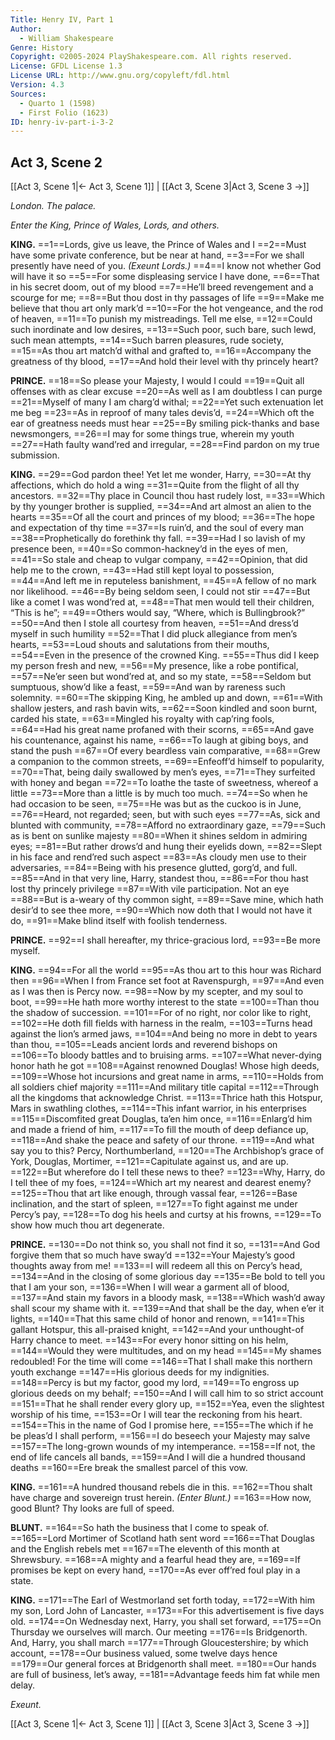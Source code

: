 ```yaml
---
Title: Henry IV, Part 1
Author: 
  - William Shakespeare
Genre: History
Copyright: ©2005-2024 PlayShakespeare.com. All rights reserved.
License: GFDL License 1.3
License URL: http://www.gnu.org/copyleft/fdl.html
Version: 4.3
Sources:
  - Quarto 1 (1598)
  - First Folio (1623)
ID: henry-iv-part-i-3-2
---
```


## Act 3, Scene 2
[[Act 3, Scene 1|← Act 3, Scene 1]] | [[Act 3, Scene 3|Act 3, Scene 3 →]]

*London. The palace.*

*Enter the King, Prince of Wales, Lords, and others.*

**KING.**
==1==Lords, give us leave, the Prince of Wales and I
==2==Must have some private conference, but be near at hand,
==3==For we shall presently have need of you.
*(Exeunt Lords.)*
==4==I know not whether God will have it so
==5==For some displeasing service I have done,
==6==That in his secret doom, out of my blood
==7==He’ll breed revengement and a scourge for me;
==8==But thou dost in thy passages of life
==9==Make me believe that thou art only mark’d
==10==For the hot vengeance, and the rod of heaven,
==11==To punish my mistreadings. Tell me else,
==12==Could such inordinate and low desires,
==13==Such poor, such bare, such lewd, such mean attempts,
==14==Such barren pleasures, rude society,
==15==As thou art match’d withal and grafted to,
==16==Accompany the greatness of thy blood,
==17==And hold their level with thy princely heart?

**PRINCE.**
==18==So please your Majesty, I would I could
==19==Quit all offenses with as clear excuse
==20==As well as I am doubtless I can purge
==21==Myself of many I am charg’d withal;
==22==Yet such extenuation let me beg
==23==As in reproof of many tales devis’d,
==24==Which oft the ear of greatness needs must hear
==25==By smiling pick-thanks and base newsmongers,
==26==I may for some things true, wherein my youth
==27==Hath faulty wand’red and irregular,
==28==Find pardon on my true submission.

**KING.**
==29==God pardon thee! Yet let me wonder, Harry,
==30==At thy affections, which do hold a wing
==31==Quite from the flight of all thy ancestors.
==32==Thy place in Council thou hast rudely lost,
==33==Which by thy younger brother is supplied,
==34==And art almost an alien to the hearts
==35==Of all the court and princes of my blood;
==36==The hope and expectation of thy time
==37==Is ruin’d, and the soul of every man
==38==Prophetically do forethink thy fall.
==39==Had I so lavish of my presence been,
==40==So common-hackney’d in the eyes of men,
==41==So stale and cheap to vulgar company,
==42==Opinion, that did help me to the crown,
==43==Had still kept loyal to possession,
==44==And left me in reputeless banishment,
==45==A fellow of no mark nor likelihood.
==46==By being seldom seen, I could not stir
==47==But like a comet I was wond’red at,
==48==That men would tell their children, “This is he”;
==49==Others would say, “Where, which is Bullingbrook?”
==50==And then I stole all courtesy from heaven,
==51==And dress’d myself in such humility
==52==That I did pluck allegiance from men’s hearts,
==53==Loud shouts and salutations from their mouths,
==54==Even in the presence of the crowned King.
==55==Thus did I keep my person fresh and new,
==56==My presence, like a robe pontifical,
==57==Ne’er seen but wond’red at, and so my state,
==58==Seldom but sumptuous, show’d like a feast,
==59==And wan by rareness such solemnity.
==60==The skipping King, he ambled up and down,
==61==With shallow jesters, and rash bavin wits,
==62==Soon kindled and soon burnt, carded his state,
==63==Mingled his royalty with cap’ring fools,
==64==Had his great name profaned with their scorns,
==65==And gave his countenance, against his name,
==66==To laugh at gibing boys, and stand the push
==67==Of every beardless vain comparative,
==68==Grew a companion to the common streets,
==69==Enfeoff’d himself to popularity,
==70==That, being daily swallowed by men’s eyes,
==71==They surfeited with honey and began
==72==To loathe the taste of sweetness, whereof a little
==73==More than a little is by much too much.
==74==So when he had occasion to be seen,
==75==He was but as the cuckoo is in June,
==76==Heard, not regarded; seen, but with such eyes
==77==As, sick and blunted with community,
==78==Afford no extraordinary gaze,
==79==Such as is bent on sunlike majesty
==80==When it shines seldom in admiring eyes;
==81==But rather drows’d and hung their eyelids down,
==82==Slept in his face and rend’red such aspect
==83==As cloudy men use to their adversaries,
==84==Being with his presence glutted, gorg’d, and full.
==85==And in that very line, Harry, standest thou,
==86==For thou hast lost thy princely privilege
==87==With vile participation. Not an eye
==88==But is a-weary of thy common sight,
==89==Save mine, which hath desir’d to see thee more,
==90==Which now doth that I would not have it do,
==91==Make blind itself with foolish tenderness.

**PRINCE.**
==92==I shall hereafter, my thrice-gracious lord,
==93==Be more myself.

**KING.**
==94==For all the world
==95==As thou art to this hour was Richard then
==96==When I from France set foot at Ravenspurgh,
==97==And even as I was then is Percy now.
==98==Now by my scepter, and my soul to boot,
==99==He hath more worthy interest to the state
==100==Than thou the shadow of succession.
==101==For of no right, nor color like to right,
==102==He doth fill fields with harness in the realm,
==103==Turns head against the lion’s armed jaws,
==104==And being no more in debt to years than thou,
==105==Leads ancient lords and reverend bishops on
==106==To bloody battles and to bruising arms.
==107==What never-dying honor hath he got
==108==Against renowned Douglas! Whose high deeds,
==109==Whose hot incursions and great name in arms,
==110==Holds from all soldiers chief majority
==111==And military title capital
==112==Through all the kingdoms that acknowledge Christ.
==113==Thrice hath this Hotspur, Mars in swathling clothes,
==114==This infant warrior, in his enterprises
==115==Discomfited great Douglas, ta’en him once,
==116==Enlarg’d him and made a friend of him,
==117==To fill the mouth of deep defiance up,
==118==And shake the peace and safety of our throne.
==119==And what say you to this? Percy, Northumberland,
==120==The Archbishop’s grace of York, Douglas, Mortimer,
==121==Capitulate against us, and are up.
==122==But wherefore do I tell these news to thee?
==123==Why, Harry, do I tell thee of my foes,
==124==Which art my nearest and dearest enemy?
==125==Thou that art like enough, through vassal fear,
==126==Base inclination, and the start of spleen,
==127==To fight against me under Percy’s pay,
==128==To dog his heels and curtsy at his frowns,
==129==To show how much thou art degenerate.

**PRINCE.**
==130==Do not think so, you shall not find it so,
==131==And God forgive them that so much have sway’d
==132==Your Majesty’s good thoughts away from me!
==133==I will redeem all this on Percy’s head,
==134==And in the closing of some glorious day
==135==Be bold to tell you that I am your son,
==136==When I will wear a garment all of blood,
==137==And stain my favors in a bloody mask,
==138==Which wash’d away shall scour my shame with it.
==139==And that shall be the day, when e’er it lights,
==140==That this same child of honor and renown,
==141==This gallant Hotspur, this all-praised knight,
==142==And your unthought-of Harry chance to meet.
==143==For every honor sitting on his helm,
==144==Would they were multitudes, and on my head
==145==My shames redoubled! For the time will come
==146==That I shall make this northern youth exchange
==147==His glorious deeds for my indignities.
==148==Percy is but my factor, good my lord,
==149==To engross up glorious deeds on my behalf;
==150==And I will call him to so strict account
==151==That he shall render every glory up,
==152==Yea, even the slightest worship of his time,
==153==Or I will tear the reckoning from his heart.
==154==This in the name of God I promise here,
==155==The which if he be pleas’d I shall perform,
==156==I do beseech your Majesty may salve
==157==The long-grown wounds of my intemperance.
==158==If not, the end of life cancels all bands,
==159==And I will die a hundred thousand deaths
==160==Ere break the smallest parcel of this vow.

**KING.**
==161==A hundred thousand rebels die in this.
==162==Thou shalt have charge and sovereign trust herein.
*(Enter Blunt.)*
==163==How now, good Blunt? Thy looks are full of speed.

**BLUNT.**
==164==So hath the business that I come to speak of.
==165==Lord Mortimer of Scotland hath sent word
==166==That Douglas and the English rebels met
==167==The eleventh of this month at Shrewsbury.
==168==A mighty and a fearful head they are,
==169==If promises be kept on every hand,
==170==As ever off’red foul play in a state.

**KING.**
==171==The Earl of Westmorland set forth today,
==172==With him my son, Lord John of Lancaster,
==173==For this advertisement is five days old.
==174==On Wednesday next, Harry, you shall set forward,
==175==On Thursday we ourselves will march. Our meeting
==176==Is Bridgenorth. And, Harry, you shall march
==177==Through Gloucestershire; by which account,
==178==Our business valued, some twelve days hence
==179==Our general forces at Bridgenorth shall meet.
==180==Our hands are full of business, let’s away,
==181==Advantage feeds him fat while men delay.

*Exeunt.*

[[Act 3, Scene 1|← Act 3, Scene 1]] | [[Act 3, Scene 3|Act 3, Scene 3 →]]